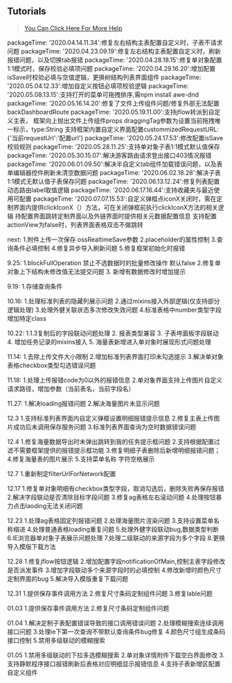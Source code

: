## Tutorials

> [You Can Click Here For More Help](https://gitee.com/bojun_front_end/r3-project-template/wikis/burgeon-r3)
>

packageTime: '2020.04.14.11.34':修复左右结构主表配置自定义时，子表不请求问题
packageTime: '2020.04.23.09.19':修复左右结构主表配置自定义时，刷新报错问题，以及切换tab报错
packageTime: '2020.04.28.18.15':修复单对象配置1:1模式时，保存校验必填项问题
packageTime: '2020.04.29.16.20':增加配置isSave时校验必填与空值逻辑，更换树结构列表界面组件
packageTime: '2020.05.04.12.33':增加自定义按钮必填项校验逻辑
packageTime: '2020.05.08.13.15':支持打开的菜单可拖拽排序,需npm install awe-dnd
packageTime: '2020.05.16.14.20':修复了文件上传组件问题/修复外部无法配置backDashboardRoute
packageTime: '2020.05.19.11.00':支持jflow转派到自定义主表，
                                框架向上抛出文件上传组件props   draggingTag参数为设置当前拖拽唯一标示，type:String
                                支持框架内置自定义界面配置custommizedRequestURL:{'当前requestUrl':'配置url'}
packageTime: '2020.05.24.17.53':修改配置isSave校验规则
packageTime: '2020.05.28.11.25':支持单对象子表1:1模式默认值保存
packageTime: '2020.05.30.15.07':解决游客路由请求登出接口403情况报错
packageTime: '2020.06.01.09.50':解决半自定义tab组件加载错误问题，以及表单编辑器控件刷新未清空数据问题
packageTime: '2020.06.02.18.28':解决子表1:1模式无默认值子表保存问题
packageTime: '2020.06.13.12.24':修复列表配置动态路由label取值逻辑
packageTime: '2020.06.17.16.44':支持收藏夹与最近使用可配置
packageTime: '2020.07.07.15.53':自定义弹框点iconX关闭时，需在定制界面内提供clickIconX（）方法，可在关闭弹框前执行clickIconX方法的相关逻辑
                                持配置界面跳转定制界面以及外链界面时提供相关元数据配置信息
                                支持配置actionView为false时，列表界面表格双击不做跳转

next: 1.附件上传一次保存  ossRealtimeSave参数
      2.placeholder的属性控制
      3.查询条件必填控制
      4.修复异步导入刷新问题
      5.修复框架初始化时报错

9.25: 1.blockFullOperation  禁止不选数据时的批量修改操作 默认false
      2.修复单对象上下结构未修改值无法提交问题
      3. 新增有数据修改时增加提示
      

9.19: 1.存储查询条件

10.16: 1.处理标准列表的隐藏列展示问题
       2.通过mixins接入外部逻辑(仅支持部分逻辑处理)
       3.处理外健关联状态多次修改失效问题
       4.标准表格中number类型字段增加特定class

10.22: 1.1.3复制后的字段联动问题处理
       2. 报表类型兼容
       3. 子表垮面板字段联动
       4. 增加任务记录的mixins接入
       5. 海量表新增进入单对象时展现形式问题处理
       


11.14:
       1.去除上传文件大小限制
       2.增加标准列表界面打印未勾选提示
       3.解决单对象表格checkbox类型勾选错误问题






11.18:
      1.处理上传报错code为0以外的报错信息
      2.单对象界面支持上传图片自定义请求路径，增加参数（当前表名，当前字段名）


11.27:
      1.解决loading报错问题
      2.解决海量图片未显示问题



12.3
     1.支持标准列表界面内自定义弹框设置明细报错提示信息
     2.修复主表上传图片成功后未调用保存服务问题
     3.标准列表界面查询为空时数据错误问题
     <!-- 3.网页链接类型新增跳转labelName自动识别为新增 -->


12.4
     1.修复海量数据导出时未弹出跳转到我的任务提示框问题
     2.支持根据配置过滤不需要框架提供的报错提示框功能
     3.修复明细子表删除后新增明细报错问题；
     4.修复海量表的图片展示
     5.支持菜单名称&nbsp;字符空格展示



12.7
     1.重新制定filterUrlForNetwork配置


12.17
     1.修复单对象明细有checkbox类型字段，取消勾选后，删除失败再保存报错
     2.解决字段联动是否清除目标字段问题
     3.修复ag表格左右滚动问题
     4.处理按钮暴力点击laoding无法关闭问题
 

12.23
     1.处理ag表格固定列报错问题
     2.处理海量图片渲染问题
     3.支持设置菜单名称缩进
     4.处理普通表格loading重复问题
     5.处理外健字段联动bug,数据类型判断
     6.IE浏览器单对象子表展示问题处理
     7.处理二级联动的来源字段为多个字段
     8.更换导入模版下载方法


12.28
     1.修复jflow按钮逻辑
     2.增加配置字段notificationOfMain,控制主表字段修改是否派发事件
     3.增加字段联动多个来源字段时的必填控制
     4.修改新增时颜色尺寸定制界面的bug
     5.解决导入模版重复下载问题


12.31
     1.提供保存事件调用方法
     2.修复尺寸条码定制组件问题
     3.修复lable问题

01.03
     1.提供保存事件调用方法
     2.修复尺寸条码定制组件问题


01.04
     1.解决定制子表配置错误导致的接口调用错误问题
     2.处理模糊搜索连续调用接口问题
     3.处理ie下第一次查询不带默认查询条件bug修复
     4.颜色尺寸组生成条码接口控制
     5.禁用多级联动的模糊搜索

01.05
     1.禁用多级联动的下拉多选模糊搜索
     2.单对象详情附件下载空白界面修改
     3.支持静默程序接口报错刷新后表格对应明细显示报错信息
     4.支持子表新增区配置自定义组件